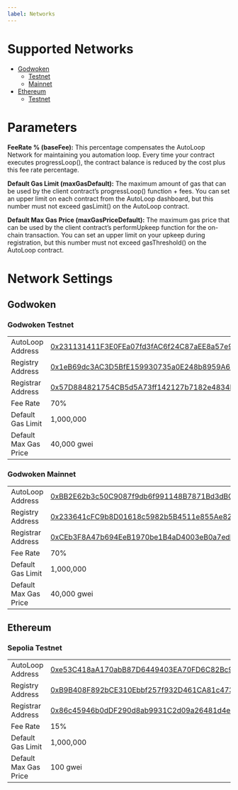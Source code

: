 ```yaml
---
label: Networks
---
```


# Supported Networks

- [Godwoken](#godwoken)
  - [Testnet](#godwoken-testnet)
  - [Mainnet](#godwoken-mainnet)
- [Ethereum](#ethereum)
  - [Testnet](#sepolia-testnet)

# Parameters

**FeeRate % (baseFee):** This percentage compensates the AutoLoop Network for maintaining you automation loop. Every time your contract executes progressLoop(), the contract balance is reduced by the cost plus this fee rate percentage.

**Default Gas Limit (maxGasDefault):** The maximum amount of gas that can be used by the client contract’s progressLoop() function + fees. You can set an upper limit on each contract from the AutoLoop dashboard, but this number must not exceed gasLimit() on the AutoLoop contract.

**Default Max Gas Price (maxGasPriceDefault):** The maximum gas price that can be used by the client contract’s performUpkeep function for the on-chain transaction. You can set an upper limit on your upkeep during registration, but this number must not exceed gasThreshold() on the AutoLoop contract.

# Network Settings

## Godwoken

### Godwoken Testnet

|                       |                                                                                                                                |
| --------------------- | ------------------------------------------------------------------------------------------------------------------------------ |
| AutoLoop Address      | [0x231131411F3E0FEa07fd3fAC6f24C87aEE8a57e9](https://v1.testnet.gwscan.com/account/0x231131411F3E0FEa07fd3fAC6f24C87aEE8a57e9) |
| Registry Address      | [0x1eB69dc3AC3D5BfE159930735a0E248b8959A659](https://v1.testnet.gwscan.com/account/0x1eB69dc3AC3D5BfE159930735a0E248b8959A659) |
| Registrar Address     | [0x57D884821754CB5d5A73ff142127b7182e4834D9](https://v1.testnet.gwscan.com/account/0x57D884821754CB5d5A73ff142127b7182e4834D9) |
| Fee Rate              | 70%                                                                                                                            |
| Default Gas Limit     | 1,000,000                                                                                                                      |
| Default Max Gas Price | 40,000 gwei                                                                                                                    |

### Godwoken Mainnet

|                       |                                                                                                                        |
| --------------------- | ---------------------------------------------------------------------------------------------------------------------- |
| AutoLoop Address      | [0xBB2E62b3c50C9087f9db6f991148B7871Bd3dBC0](https://v1.gwscan.com/account/0xBB2E62b3c50C9087f9db6f991148B7871Bd3dBC0) |
| Registry Address      | [0x233641cFC9b8D01618c5982b5B4511e855Ae8213](https://v1.gwscan.com/account/0x233641cFC9b8D01618c5982b5B4511e855Ae8213) |
| Registrar Address     | [0xCEb3F8A47b694EeB1970be1B4aD4003eB0a7edEA](https://v1.gwscan.com/account/0xCEb3F8A47b694EeB1970be1B4aD4003eB0a7edEA) |
| Fee Rate              | 70%                                                                                                                    |
| Default Gas Limit     | 1,000,000                                                                                                              |
| Default Max Gas Price | 40,000 gwei                                                                                                            |

## Ethereum

### Sepolia Testnet

|                       |                                                                                                                               |
| --------------------- | ----------------------------------------------------------------------------------------------------------------------------- |
| AutoLoop Address      | [0xe53C418aA170abB87D6449403EA70FD6C82Bc9c2](https://sepolia.etherscan.io/address/0xe53C418aA170abB87D6449403EA70FD6C82Bc9c2) |
| Registry Address      | [0xB9B408F892bCE310Ebbf257f932D461CA81c4738](https://sepolia.etherscan.io/address/0xB9B408F892bCE310Ebbf257f932D461CA81c4738) |
| Registrar Address     | [0x86c45946b0dDF290d8ab9931C2d09a26481d4e72](https://sepolia.etherscan.io/address/0x86c45946b0dDF290d8ab9931C2d09a26481d4e72) |
| Fee Rate              | 15%                                                                                                                           |
| Default Gas Limit     | 1,000,000                                                                                                                     |
| Default Max Gas Price | 100 gwei                                                                                                                      |
